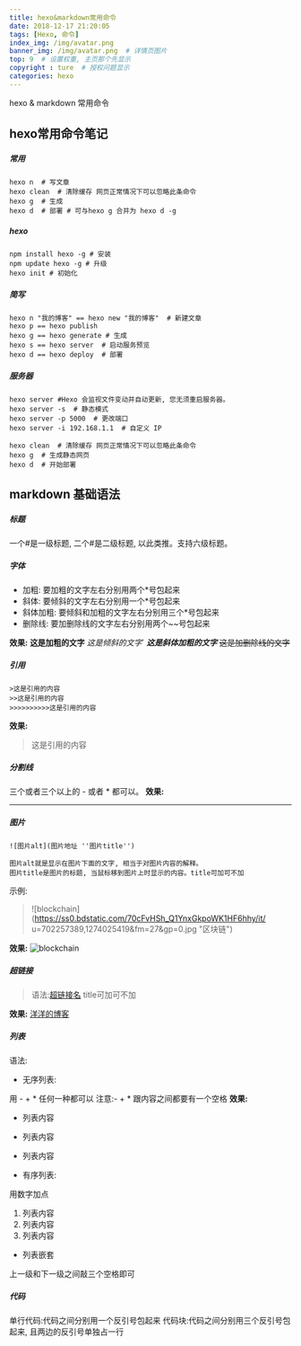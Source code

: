 ```yaml
---
title: hexo&markdown常用命令
date: 2018-12-17 21:20:05
tags: [Hexo, 命令]
index_img: /img/avatar.png
banner_img: /img/avatar.png  # 详情页图片
top: 9  # 设置权重, 主页那个先显示
copyright : ture  # 授权问题显示
categories: hexo
---
```


hexo & markdown 常用命令
<!-- more -->
## hexo常用命令笔记

##### 常用
```
hexo n  # 写文章
hexo clean  # 清除缓存 网页正常情况下可以忽略此条命令
hexo g  # 生成
hexo d  # 部署 # 可与hexo g 合并为 hexo d -g
```


##### hexo
```
npm install hexo -g # 安装  
npm update hexo -g # 升级  
hexo init # 初始化
```

##### 简写
```
hexo n "我的博客" == hexo new "我的博客"  # 新建文章
hexo p == hexo publish
hexo g == hexo generate # 生成
hexo s == hexo server  # 启动服务预览
hexo d == hexo deploy  # 部署
```
##### 服务器
```
hexo server #Hexo 会监视文件变动并自动更新, 您无须重启服务器。
hexo server -s  # 静态模式
hexo server -p 5000  # 更改端口
hexo server -i 192.168.1.1  # 自定义 IP

hexo clean  # 清除缓存 网页正常情况下可以忽略此条命令
hexo g  # 生成静态网页
hexo d  # 开始部署
```
## markdown 基础语法

##### 标题
一个#是一级标题, 二个#是二级标题, 以此类推。支持六级标题。

##### 字体
- 加粗: 要加粗的文字左右分别用两个*号包起来
- 斜体: 要倾斜的文字左右分别用一个*号包起来
- 斜体加粗:  要倾斜和加粗的文字左右分别用三个*号包起来
- 删除线:  要加删除线的文字左右分别用两个~~号包起来

**效果:**
**这是加粗的文字**
*这是倾斜的文字*`
***这是斜体加粗的文字***
~~这是加删除线的文字~~

##### 引用
```
>这是引用的内容
>>这是引用的内容
>>>>>>>>>>这是引用的内容
```
**效果:**
>这是引用的内容

##### 分割线

三个或者三个以上的 - 或者 * 都可以。
**效果:**

---

##### 图片

```
![图片alt](图片地址 ''图片title'')

图片alt就是显示在图片下面的文字, 相当于对图片内容的解释。
图片title是图片的标题, 当鼠标移到图片上时显示的内容。title可加可不加
```
示例:

> ![blockchain](https://ss0.bdstatic.com/70cFvHSh_Q1YnxGkpoWK1HF6hhy/it/ u=702257389,1274025419&fm=27&gp=0.jpg "区块链")

**效果:**
![blockchain](https://upload-images.jianshu.io/upload_images/6860761-fd2f51090a890873.jpg?imageMogr2/auto-orient/strip|imageView2/2/w/550/format/webp "区块链")

##### 超链接
> 语法:[超链接名](超链接地址 "超链接title")
> title可加可不加

**效果:**
[洋洋的博客](luoyangyang.pub)

##### 列表
语法:
- 无序列表:

用 - + * 任何一种都可以
注意:- + * 跟内容之间都要有一个空格
**效果:**
- 列表内容
+ 列表内容
* 列表内容

- 有序列表:

用数字加点
1. 列表内容
2. 列表内容
3. 列表内容

- 列表嵌套

上一级和下一级之间敲三个空格即可

##### 代码
单行代码:代码之间分别用一个反引号包起来
代码块:代码之间分别用三个反引号包起来, 且两边的反引号单独占一行
